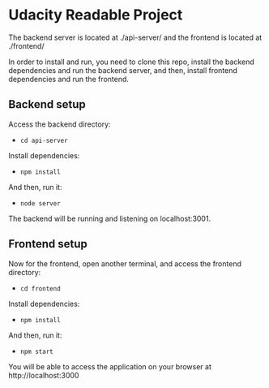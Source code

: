 # Udacity Readable Project

The backend server is located at ./api-server/ and the frontend is located at ./frontend/

In order to install and run, you need to clone this repo, install the backend dependencies and run the backend server, and then, install frontend dependencies and run the frontend.

## Backend setup

Access the backend directory:
* `cd api-server`

Install dependencies:
* `npm install`

And then, run it:
* `node server`

The backend will be running and listening on localhost:3001.

## Frontend setup

Now for the frontend, open another terminal, and access the frontend directory:
* `cd frontend`

Install dependencies:
* `npm install`

And then, run it:
* `npm start`

You will be able to access the application on your browser at http://localhost:3000

